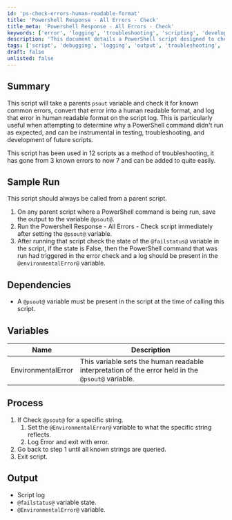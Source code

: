```yaml
---
id: 'ps-check-errors-human-readable-format'
title: 'Powershell Response - All Errors - Check'
title_meta: 'Powershell Response - All Errors - Check'
keywords: ['error', 'logging', 'troubleshooting', 'scripting', 'development', 'output', 'status']
description: 'This document details a PowerShell script designed to check for common errors in the output of a parent script. It converts these errors into a human-readable format and logs them, aiding in troubleshooting and development. The script enhances the debugging process by providing clear error messages based on known issues, making it a valuable tool for developers.'
tags: ['script', 'debugging', 'logging', 'output', 'troubleshooting', 'development']
draft: false
unlisted: false
---
```

## Summary

This script will take a parents `psout` variable and check it for known common errors, convert that error into a human readable format, and log that error in human readable format on the script log. This is particularly useful when attempting to determine why a PowerShell command didn't run as expected, and can be instrumental in testing, troubleshooting, and development of future scripts.

This script has been used in 12 scripts as a method of troubleshooting, it has gone from 3 known errors to now 7 and can be added to quite easily.

## Sample Run

This script should always be called from a parent script.

1. On any parent script where a PowerShell command is being run, save the output to the variable `@psout@`.
2. Run the Powershell Response - All Errors - Check script immediately after setting the `@psout@` variable.
3. After running that script check the state of the `@failstatus@` variable in the script, if the state is False, then the PowerShell command that was run had triggered in the error check and a log should be present in the `@environmentalError@` variable.

## Dependencies

- A `@psout@` variable must be present in the script at the time of calling this script.

## Variables

| Name              | Description                                                                 |
|-------------------|-----------------------------------------------------------------------------|
| EnvironmentalError | This variable sets the human readable interpretation of the error held in the `@psout@` variable. |

## Process

1. If Check `@psout@` for a specific string.
   1. Set the `@EnvironmentalError@` variable to what the specific string reflects.
   2. Log Error and exit with error.
2. Go back to step 1 until all known strings are queried.
3. Exit script.

## Output

- Script log
- `@failstatus@` variable state.
- `@EnvironmentalError@` variable.



